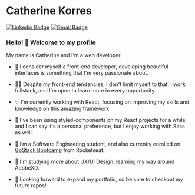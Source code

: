
# Catherine Korres 

[![Linkedin Badge](https://img.shields.io/badge/-catherinekorres-blue?style=flat-square&logo=Linkedin&logoColor=white&link=https://www.linkedin.com/in/catherinekorres/)](https://www.linkedin.com/in/catherinekorres/) [![Gmail Badge](https://img.shields.io/badge/-catherine@catherinekorres.dev-c14438?style=flat-square&logo=Gmail&logoColor=white&link=mailto:catherine@catherinekorres.dev)](mailto:catherine@catherinekorres.dev)

### Hello! 👋 Welcome to my profile

My name is Catherine and I'm a web developer.

- :sparkling_heart: I consider myself a front-end developer, developing beautiful interfaces is something that I'm very passionate about.

 - :woman_technologist: Despite my front-end tendencies, I don't limit myself to that. I work fullstack, and I'm open to learn more in every opportunity. 
 
 - ✨ I'm currently working with React, focusing on improving my skills and knowledge on this amazing framework.
 
 -  :nail_care: I've been using styled-components on my React projects for a while and I can say it's a personal preference, but I enjoy working with Sass as well.
 
 - 🚀 I’m a Software Engineering student, and also currently enrolled on [GoStack Bootcamp](https://rocketseat.com.br/gostack) from Rocketseat.
 
 - :art: I'm studying more about UX/UI Design, learning my way around AdobeXD.
 
 - :dart: Looking forward to expand my portfolio, so be sure to checkout my future repos!
